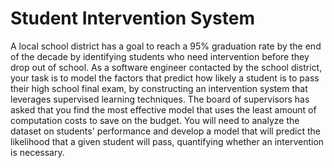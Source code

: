 # Student Intervention System

A local school district has a goal to reach a 95% graduation rate by the end of the decade by identifying students who need intervention before they drop out of school. As a software engineer contacted by the school district, your task is to model the factors that predict how likely a student is to pass their high school final exam, by constructing an intervention system that leverages supervised learning techniques. The board of supervisors has asked that you find the most effective model that uses the least amount of computation costs to save on the budget. You will need to analyze the dataset on students' performance and develop a model that will predict the likelihood that a given student will pass, quantifying whether an intervention is necessary.
